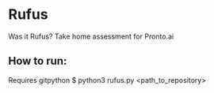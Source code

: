 # Rufus
Was it Rufus? Take home assessment for Pronto.ai

## How to run: 
Requires gitpython
$ python3 rufus.py <path_to_repository>
